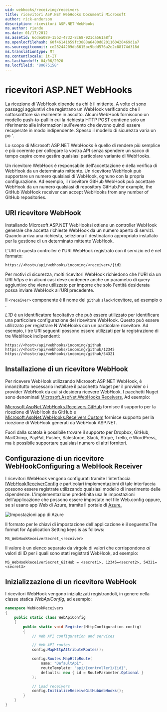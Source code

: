 ```yaml
---
uid: webhooks/receiving/receivers
title: ricevitori ASP.NET WebHooks Documenti Microsoft
author: rick-anderson
description: ricevitori ASP.NET WebHooks
ms.author: riande
ms.date: 01/17/2012
ms.assetid: 6cdea089-15b2-4732-8c68-921ca561a8f1
ms.openlocfilehash: 60f46141b59fc3888a6480d8201160420469d1a7
ms.sourcegitcommit: ce28244209db8615bc9bdd576a2e2c88174d318d
ms.translationtype: MT
ms.contentlocale: it-IT
ms.lasthandoff: 04/06/2020
ms.locfileid: "80675158"
---
```

# <a name="aspnet-webhooks-receivers"></a>ricevitori ASP.NET WebHooks

La ricezione di WebHook dipende da chi è il mittente. A volte ci sono passaggi aggiuntivi che registrano un WebHook verificando che il sottoscrittore sia realmente in ascolto. Alcuni WebHook forniscono un modello push-to-pull in cui la richiesta HTTP POST contiene solo un riferimento alle informazioni sull'evento che devono quindi essere recuperate in modo indipendente. Spesso il modello di sicurezza varia un po '.

Lo scopo di Microsoft ASP.NET WebHooks è quello di rendere più semplice e più coerente per collegare la vostra API senza spendere un sacco di tempo capire come gestire qualsiasi particolare variante di WebHooks.

Un ricevitore WebHook è responsabile dell'accettazione e della verifica di WebHook da un determinato mittente. Un ricevitore WebHook può supportare un numero qualsiasi di WebHook, ognuno con la propria configurazione. Ad esempio, il ricevitore GitHub WebHook può accettare WebHook da un numero qualsiasi di repository GitHub.For example, the GitHub WebHook receiver can accept WebHooks from any number of GitHub repositories.

## <a name="webhook-receiver-uris"></a>URI ricevitore WebHook

Installando Microsoft ASP.NET WebHooksi ottiene un controller WebHook generale che accetta richieste WebHook da un numero aperto di servizi. Quando arriva una richiesta, seleziona il destinatario appropriato installato per la gestione di un determinato mittente WebHook.

L'URI di questo controller è l'URI WebHook registrato con il servizio ed è nel formato:

```
https://<host>/api/webhooks/incoming/<receiver>/{id}
```

Per motivi di sicurezza, molti ricevitori WebHook richiedono che l'URI sia un URI *https* e in alcuni casi deve contenere anche un parametro di query aggiuntivo che viene utilizzato per imporre che solo l'entità desiderata possa inviare WebHook all'URI precedente.

Il `<receiver>` componente è il nome del `github` `slack`ricevitore, ad esempio o .

*L'ID* è un identificatore facoltativo che può essere utilizzato per identificare una particolare configurazione del ricevitore WebHook. Questo può essere utilizzato per registrare N WebHooks con un particolare ricevitore. Ad esempio, i tre URI seguenti possono essere utilizzati per la registrazione di tre WebHook indipendenti:

```
https://<host>/api/webhooks/incoming/github
https://<host>/api/webhooks/incoming/github/12345
https://<host>/api/webhooks/incoming/github/54321
```

## <a name="installing-a-webhook-receiver"></a>Installazione di un ricevitore WebHook

Per ricevere WebHook utilizzando Microsoft ASP.NET WebHook, è innanzitutto necessario installare il pacchetto Nuget per il provider o i provider WebHook da cui si desidera ricevere WebHook. I pacchetti Nuget sono denominati [Microsoft.AspNet.WebHooks.Receivers.](https://www.nuget.org/packages?q=Microsoft.AspNet.WebHooks.Receivers) Ad esempio:

[Microsoft.AspNet.WebHooks.Receivers.GitHub](https://www.nuget.org/packages?q=Microsoft.AspNet.WebHooks.Receivers.GitHub) fornisce il supporto per la ricezione di WebHook da GitHub e [Microsoft.AspNet.WebHooks.Receivers.Custom](https://www.nuget.org/packages?q=Microsoft.AspNet.WebHooks.Receivers.Custom) fornisce supporto per la ricezione di WebHook generati da WebHook ASP.NET.

Fuori dalla scatola è possibile trovare il supporto per Dropbox, GitHub, MailChimp, PayPal, Pusher, Salesforce, Slack, Stripe, Trello, e WordPress, ma è possibile supportare qualsiasi numero di altri fornitori.

## <a name="configuring-a-webhook-receiver"></a>Configurazione di un ricevitore WebHookConfiguring a WebHook Receiver

I ricevitori WebHook vengono configurati tramite l'interfaccia [IWebHookReceiverConfig](https://github.com/aspnet/WebHooks/blob/master/src/Microsoft.AspNet.WebHooks.Receivers/WebHooks/IWebHookReceiverConfig.cs) e particolari implementazioni di tale interfaccia possono essere registrate utilizzando qualsiasi modello di inserimento delle dipendenze. L'implementazione predefinita usa le impostazioni dell'applicazione che possono essere impostate nel file Web.config oppure, se si usano app Web di Azure, tramite il portale di [Azure.](https://portal.azure.com/)

![Impostazioni app di Azure](_static/AzureAppSettings.png)

Il formato per le chiavi di impostazione dell'applicazione è il seguente:The format for Application Setting keys is as follows:

```
MS_WebHookReceiverSecret_<receiver>
```

Il valore è un elenco separato da virgole di valori che corrispondono *ai* valori di ID per i quali sono stati registrati WebHook, ad esempio:

```
MS_WebHookReceiverSecret_GitHub = <secret1>, 12345=<secret2>, 54321=<secret3>
```

## <a name="initializing-a-webhook-receiver"></a>Inizializzazione di un ricevitore WebHook

I ricevitori WebHook vengono inizializzati registrandoli, in genere nella classe statica *WebApiConfig,* ad esempio:

```csharp
namespace WebHookReceivers
{
    public static class WebApiConfig
    {
        public static void Register(HttpConfiguration config)
        {
            // Web API configuration and services

            // Web API routes
            config.MapHttpAttributeRoutes();

            config.Routes.MapHttpRoute(
                name: "DefaultApi",
                routeTemplate: "api/{controller}/{id}",
                defaults: new { id = RouteParameter.Optional }
            );

            // Load receivers
            config.InitializeReceiveGitHubWebHooks();
        }
    }
}
```
